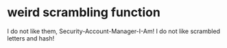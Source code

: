 # weird scrambling function

I do not like them, Security-Account-Manager-I-Am! I do not like scrambled letters and hash!
